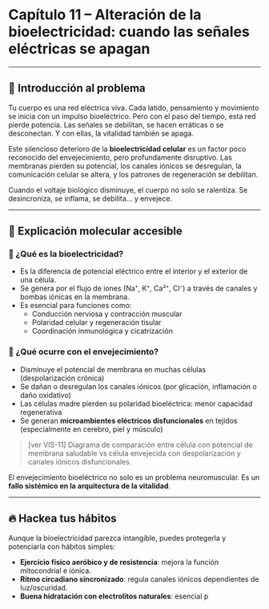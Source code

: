 # Capítulo 11 – Alteración de la bioelectricidad: cuando las señales eléctricas se apagan

---

## 🧠 Introducción al problema

Tu cuerpo es una red eléctrica viva. Cada latido, pensamiento y movimiento se inicia con un impulso bioeléctrico. Pero con el paso del tiempo, esta red pierde potencia. Las señales se debilitan, se hacen erráticas o se desconectan. Y con ellas, la vitalidad también se apaga.

Este silencioso deterioro de la **bioelectricidad celular** es un factor poco reconocido del envejecimiento, pero profundamente disruptivo. Las membranas pierden su potencial, los canales iónicos se desregulan, la comunicación celular se altera, y los patrones de regeneración se debilitan.

Cuando el voltaje biológico disminuye, el cuerpo no solo se ralentiza. Se desincroniza, se inflama, se debilita… y envejece.

---

## 🧬 Explicación molecular accesible

### 🔹 ¿Qué es la bioelectricidad?

- Es la diferencia de potencial eléctrico entre el interior y el exterior de una célula.
- Se genera por el flujo de iones (Na⁺, K⁺, Ca²⁺, Cl⁻) a través de canales y bombas iónicas en la membrana.
- Es esencial para funciones como:
  - Conducción nerviosa y contracción muscular
  - Polaridad celular y regeneración tisular
  - Coordinación inmunológica y cicatrización

### 🔸 ¿Qué ocurre con el envejecimiento?

- Disminuye el potencial de membrana en muchas células (despolarización crónica)
- Se dañan o desregulan los canales iónicos (por glicación, inflamación o daño oxidativo)
- Las células madre pierden su polaridad bioeléctrica: menor capacidad regenerativa
- Se generan **microambientes eléctricos disfuncionales** en tejidos (especialmente en cerebro, piel y músculo)

> [ver VIS-11] Diagrama de comparación entre célula con potencial de membrana saludable vs célula envejecida con despolarización y canales iónicos disfuncionales.

El envejecimiento bioeléctrico no solo es un problema neuromuscular. Es un **fallo sistémico en la arquitectura de la vitalidad**.

---

## 🔥 Hackea tus hábitos

Aunque la bioelectricidad parezca intangible, puedes protegerla y potenciarla con hábitos simples:

- **Ejercicio físico aeróbico y de resistencia**: mejora la función mitocondrial e iónica.
- **Ritmo circadiano sincronizado**: regula canales iónicos dependientes de luz/oscuridad.
- **Buena hidratación con electrolitos naturales**: esencial p
